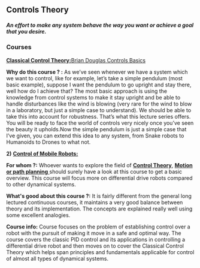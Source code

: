 ## Controls Theory

##### An effort to make any system behave the way you want or achieve a goal that you desire.

### Courses

  [**Classical Control Theory:**](https://www.youtube.com/playlist?list=PLUMWjy5jgHK1NC52DXXrriwihVrYZKqjk)[Brian Douglas Controls Basics](https://www.youtube.com/playlist?list=PLUMWjy5jgHK3j74Z5Tq6Tso1fSfVWZC8L)

**Why do this course ? :** As we’ve seen whenever we have a system which we want to control, like for example, let’s take a simple pendulum (most basic example), suppose I want the pendulum to go upright and stay there, well how do I achieve that? The most basic approach is using the knowledge from control systems to make it stay upright and be able to handle disturbances like the wind is blowing (very rare for the wind to blow in a laboratory, but just a simple case to understand). We should be able to take this into account for robustness. That’s what this lecture series offers. You will be ready to face the world of controls very nicely once you’ve seen the beauty it upholds.Now the simple pendulum is just a simple case that I’ve given, you can extend this idea to any system, from Snake robots to Humanoids to Drones to what not.	 

**2)** [**Control of Mobile Robots:**](https://www.coursera.org/learn/mobile-robot)

**For whom ?:** Whoever wants to explore the field of [**Control Theory**](https://www.youtube.com/watch?v=oBc_BHxw78s), [**Motion or path planning** ](https://en.wikipedia.org/wiki/Motion_planning)should surely have a look at this course to get a basic overview. This course will focus more on differential drive robots compared to other dynamical systems.

**What's good about this course ?:** It is fairly different from the general long lectured continuous courses, it maintains a very good balance between theory and its implementation. The concepts are explained really well using some excellent analogies. 

**Course info:** Course focuses on the problem of establishing control over a robot with the pursuit of making it move in a safe and optimal way. The course covers the classic PID control and its applications in controlling a differential drive robot and then moves on to cover the Classical Control Theory which helps span principles and fundamentals applicable for control of almost all types of dynamical systems.
